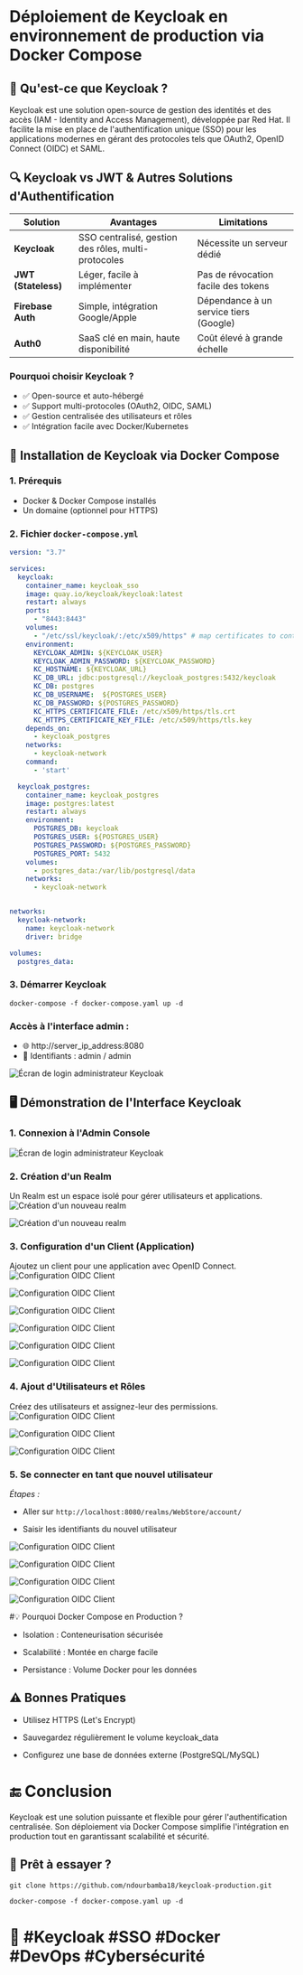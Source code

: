 # Déploiement de Keycloak en environnement de production via Docker Compose

## 🔐 Qu'est-ce que Keycloak ?

Keycloak est une solution open-source de gestion des identités et des accès (IAM - Identity and Access Management), développée par Red Hat.  Il facilite la mise en place de l'authentification unique (SSO) pour les applications modernes en gérant des protocoles tels que OAuth2, OpenID Connect (OIDC) et SAML.

## 🔍 Keycloak vs JWT & Autres Solutions d'Authentification

| Solution          | Avantages                                      | Limitations                              |
|-------------------|-----------------------------------------------|------------------------------------------|
| **Keycloak**      | SSO centralisé, gestion des rôles, multi-protocoles | Nécessite un serveur dédié              |
| **JWT (Stateless)** | Léger, facile à implémenter                 | Pas de révocation facile des tokens     |
| **Firebase Auth** | Simple, intégration Google/Apple            | Dépendance à un service tiers (Google)  |
| **Auth0**         | SaaS clé en main, haute disponibilité       | Coût élevé à grande échelle             |

### Pourquoi choisir Keycloak ?
- ✅ Open-source et auto-hébergé
- ✅ Support multi-protocoles (OAuth2, OIDC, SAML)
- ✅ Gestion centralisée des utilisateurs et rôles
- ✅ Intégration facile avec Docker/Kubernetes

## 🚀 Installation de Keycloak via Docker Compose

### 1. Prérequis
- Docker & Docker Compose installés
- Un domaine (optionnel pour HTTPS)

### 2. Fichier `docker-compose.yml`
```yaml
version: "3.7"

services:
  keycloak:
    container_name: keycloak_sso
    image: quay.io/keycloak/keycloak:latest
    restart: always
    ports:
      - "8443:8443"
    volumes:
      - "/etc/ssl/keycloak/:/etc/x509/https" # map certificates to container
    environment:
      KEYCLOAK_ADMIN: ${KEYCLOAK_USER}
      KEYCLOAK_ADMIN_PASSWORD: ${KEYCLOAK_PASSWORD}
      KC_HOSTNAME: ${KEYCLOAK_URL}
      KC_DB_URL: jdbc:postgresql://keycloak_postgres:5432/keycloak
      KC_DB: postgres
      KC_DB_USERNAME:  ${POSTGRES_USER}
      KC_DB_PASSWORD: ${POSTGRES_PASSWORD}
      KC_HTTPS_CERTIFICATE_FILE: /etc/x509/https/tls.crt
      KC_HTTPS_CERTIFICATE_KEY_FILE: /etc/x509/https/tls.key
    depends_on:
      - keycloak_postgres
    networks:
      - keycloak-network
    command:
      - 'start'

  keycloak_postgres:
    container_name: keycloak_postgres
    image: postgres:latest
    restart: always
    environment:
      POSTGRES_DB: keycloak
      POSTGRES_USER: ${POSTGRES_USER}
      POSTGRES_PASSWORD: ${POSTGRES_PASSWORD}
      POSTGRES_PORT: 5432
    volumes:
      - postgres_data:/var/lib/postgresql/data
    networks:
      - keycloak-network


networks:
  keycloak-network:
    name: keycloak-network
    driver: bridge

volumes:
  postgres_data:

```
### 3. Démarrer Keycloak

```
docker-compose -f docker-compose.yaml up -d
```

### Accès à l'interface admin :

- 🌐 http://server_ip_address:8080
- 👤 Identifiants : admin / admin

![Écran de login administrateur Keycloak](images/00.png)

## 🖥 Démonstration de l'Interface Keycloak


### 1. Connexion à l'Admin Console

![Écran de login administrateur Keycloak](images/01.png)

### 2. Création d'un Realm
Un Realm est un espace isolé pour gérer utilisateurs et applications.
![Création d'un nouveau realm](images/webstore_00.png)

![Création d'un nouveau realm](images/webstore_01.png)

### 3. Configuration d'un Client (Application)
Ajoutez un client pour une application avec OpenID Connect.
![Configuration OIDC Client](images/client_00.png)

![Configuration OIDC Client](images/client_01.png)

![Configuration OIDC Client](images/client_02.png)

![Configuration OIDC Client](images/client_03.png)

![Configuration OIDC Client](images/client_04.png)

![Configuration OIDC Client](images/client_05.png)

### 4. Ajout d'Utilisateurs et Rôles
Créez des utilisateurs et assignez-leur des permissions.
![Configuration OIDC Client](images/user_00.png)

![Configuration OIDC Client](images/user_01.png)

![Configuration OIDC Client](images/user_02.png)

### 5. Se connecter en tant que nouvel utilisateur

*Étapes :*  
   - Aller sur `http://localhost:8080/realms/WebStore/account/`
       
   - Saisir les identifiants du nouvel utilisateur 

![Configuration OIDC Client](images/a_00.png)

![Configuration OIDC Client](images/a_01.png)

![Configuration OIDC Client](images/a_02.png)

![Configuration OIDC Client](images/a_03.png)

#💡 Pourquoi Docker Compose en Production ?
- Isolation : Conteneurisation sécurisée

- Scalabilité : Montée en charge facile

- Persistance : Volume Docker pour les données

## ⚠ Bonnes Pratiques
- Utilisez HTTPS (Let's Encrypt)

- Sauvegardez régulièrement le volume keycloak_data

- Configurez une base de données externe (PostgreSQL/MySQL)

# 🔚 Conclusion
Keycloak est une solution puissante et flexible pour gérer l'authentification centralisée. Son déploiement via Docker Compose simplifie l'intégration en production tout en garantissant scalabilité et sécurité.

## 🚀 Prêt à essayer ?

```
git clone https://github.com/ndourbamba18/keycloak-production.git

```
``` 
docker-compose -f docker-compose.yaml up -d

``` 
# 📌 #Keycloak #SSO #Docker #DevOps #Cybersécurité



